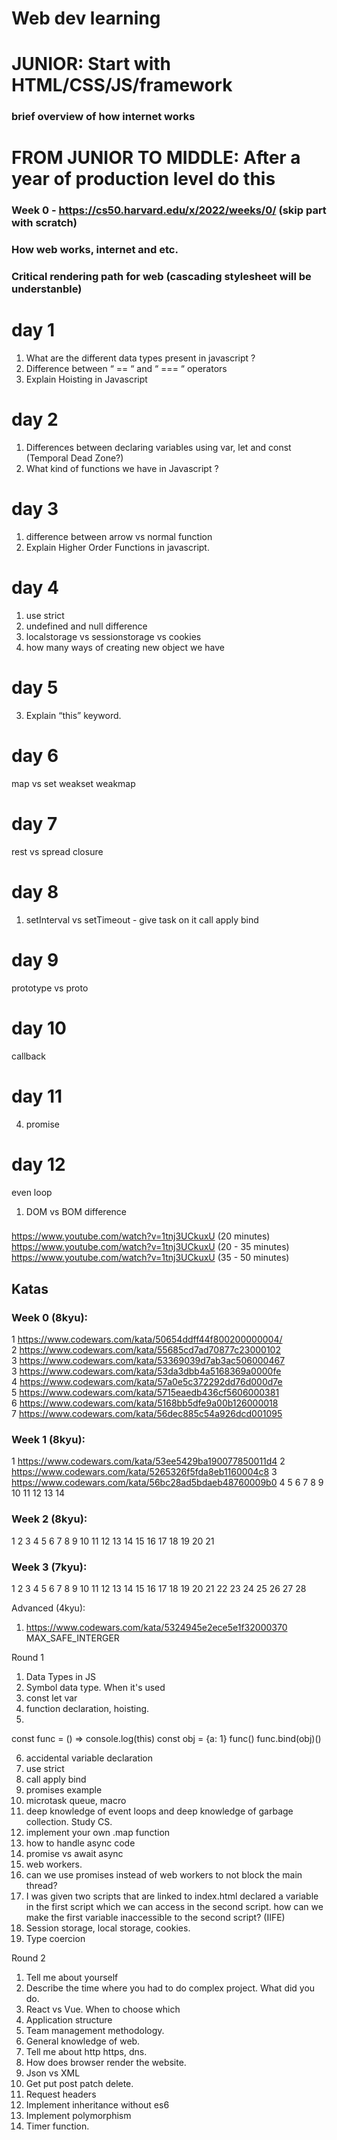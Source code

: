 # Web dev learning 
# JUNIOR: Start with HTML/CSS/JS/framework
### brief overview of how internet works

# FROM JUNIOR TO MIDDLE: After a year of production level do this 

### Week 0 - https://cs50.harvard.edu/x/2022/weeks/0/ (skip part with scratch)
### How web works, internet and etc.
### Critical rendering path for web (cascading stylesheet will be understanble)


# day 1

1. What are the different data types present in javascript ?
2. Difference between “ == “ and “ === “ operators
3. Explain Hoisting in Javascript

# day 2 

1. Differences between declaring variables using var, let and const (Temporal Dead Zone?)
2. What kind of functions we have in Javascript ?

# day 3 

1) difference between arrow vs normal function 
1) Explain Higher Order Functions in javascript.

# day 4
1) use strict
1) undefined and null difference
1) localstorage vs sessionstorage vs cookies
1) how many ways of creating new object we have 

# day 5

3) Explain “this” keyword.


# day 6
map vs set
weakset weakmap

# day 7
rest vs spread
closure

# day 8
1) setInterval vs setTimeout - give task on it
 call apply bind


# day 9 
prototype vs proto

# day 10
callback

# day 11 
4) promise

# day 12

even loop



1. DOM vs BOM difference 


### 
https://www.youtube.com/watch?v=1tnj3UCkuxU (20 minutes)
https://www.youtube.com/watch?v=1tnj3UCkuxU (20 - 35 minutes)
https://www.youtube.com/watch?v=1tnj3UCkuxU (35 - 50 minutes)


## Katas
### Week 0 (8kyu):
1 https://www.codewars.com/kata/50654ddff44f800200000004/  
2 https://www.codewars.com/kata/55685cd7ad70877c23000102  
3 https://www.codewars.com/kata/53369039d7ab3ac506000467  
3 https://www.codewars.com/kata/53da3dbb4a5168369a0000fe  
4 https://www.codewars.com/kata/57a0e5c372292dd76d000d7e  
5 https://www.codewars.com/kata/5715eaedb436cf5606000381  
6 https://www.codewars.com/kata/5168bb5dfe9a00b126000018  
7 https://www.codewars.com/kata/56dec885c54a926dcd001095  

### Week 1 (8kyu):
1 https://www.codewars.com/kata/53ee5429ba190077850011d4 
2 https://www.codewars.com/kata/5265326f5fda8eb1160004c8 
3 https://www.codewars.com/kata/56bc28ad5bdaeb48760009b0 
4
5
6
7
8
9
10
11
12
13
14
### Week 2 (8kyu):
1
2
3
4
5
6
7
8
9
10
11
12
13
14
15
16
17
18
19
20
21
### Week 3 (7kyu):
1
2
3
4
5
6
7
8
9
10
11
12
13
14
15
16
17
18
19
20
21
22
23
24
25
26
27
28

Advanced (4kyu):
1. https://www.codewars.com/kata/5324945e2ece5e1f32000370 MAX_SAFE_INTERGER  



Round 1

1. Data Types in JS
2. Symbol data type. When it's used
3. const let var
4. function declaration, hoisting.
5. 

const func = () => console.log(this)
const obj = {a: 1}
func()
func.bind(obj)()

6. accidental variable declaration
7. use strict
8. call apply bind
9. promises example
10. microtask queue, macro
11. deep knowledge of event loops and deep knowledge of garbage collection. Study CS.
12. implement your own .map function
13. how to handle async code
14. promise vs await async
15. web workers. 
16. can we use promises instead of web workers to not block the main thread?
17. I was given two scripts that are linked to index.html
declared a variable in the first script which we can access in the second script. 
how can we make the first variable inaccessible to the second script?  (IIFE) 
18. Session storage, local storage, cookies.
19. Type coercion


Round 2

1. Tell me about yourself 
2. Describe the time where you had to do complex project. What did you do.
3. React vs Vue. When to choose which
4. Application structure 
5. Team management methodology.
6. General knowledge of web.
7. Tell me about http https, dns.
8. How does browser render the website.
9. Json vs XML
10. Get put post patch delete.
11. Request headers
12. Implement inheritance without es6
13. Implement polymorphism 
14. Timer function.
